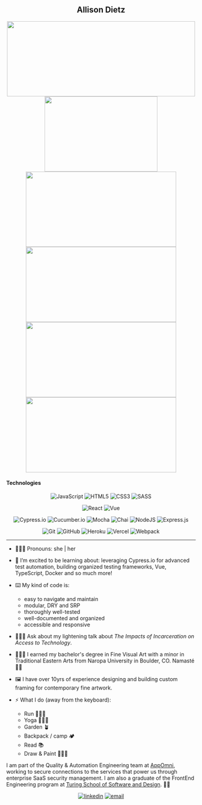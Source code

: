 <section align="center">
  <h1>Allison Dietz</h1>
</section>

<!--
**dietza/dietza** is a ✨ _special_ ✨ repository because its `README.md` (this file) appears on your GitHub profile. -->

<section align="center">
  
  <a href="https://github.com/dietza/github-readme-stats">
    <img align="center" src="https://github-readme-stats.vercel.app/api?username=dietza&show_icons=true&theme=blueberry" height="200" width="500"/>
  </a>
  
  <a href="https://github.com/dietza/github-readme-stats">
    <img align="center" src="https://github-readme-stats.vercel.app/api/top-langs/?username=dietza&theme=blueberry" height="200" width="300"/>
  </a>
  
  <a href="https://github.com/dietza/EdibleEarth">
    <img src="https://github-readme-stats.vercel.app/api/pin/?username=dietza&repo=EdibleEarth&theme=blueberry" align="center" height="200" width="400"/>
  </a>
  
  <a href="https://github.com/dietza/GardenParty-frontend-ui">
    <img src="https://github-readme-stats.vercel.app/api/pin/?username=dietza&repo=GardenParty-frontend-ui&theme=blueberry" align="center" height="200" width="400"/>
  </a>
  
  <a href="https://github.com/dietza/activAir">
    <img src="https://github-readme-stats.vercel.app/api/pin/?username=dietza&repo=activAir&theme=blueberry" align="center" height="200" width="400"/>
  </a>
  
  <a href="https://github.com/dietza/rowdy-taters">
    <img src="https://github-readme-stats.vercel.app/api/pin/?username=dietza&repo=rowdy-taters&theme=blueberry" align="center" height="200" width="400"/>
  </a>
  
</section>

#### Technologies
<p style="text-align:center;">
<img alt="JavaScript" src="https://img.shields.io/badge/javascript%20-%23323330.svg?&style=for-the-badge&logo=javascript&logoColor=%23F7DF1E"/>
<img alt="HTML5" src="https://img.shields.io/badge/html5%20-%23E34F26.svg?&style=for-the-badge&logo=html5&logoColor=white"/>
<img alt="CSS3" src="https://img.shields.io/badge/css3%20-%231572B6.svg?&style=for-the-badge&logo=css3&logoColor=white"/>
<img alt="SASS" src="https://img.shields.io/badge/SASS%20-hotpink.svg?&style=for-the-badge&logo=SASS&logoColor=white"/>
</p>
<p style="text-align: center;">
<img alt="React" src="https://img.shields.io/badge/react%20-%2320232a.svg?&style=for-the-badge&logo=react&logoColor=%2361DAFB"/>
<img alt="Vue" src="https://img.shields.io/badge/vue.js%20-%23404d59.svg?&style=for-the-badge&logo=vue.js&logoColor=bright-teal"/>
</p>
<p style="text-align: center;">
<img alt="Cypress.io" src="https://img.shields.io/badge/-cypress-%23404d59?&style=for-the-badge&logo=cypress&fontColor=white">
<img alt="Cucumber.io" src="https://img.shields.io/badge/-cucumber-%23404d59?&style=for-the-badge&logo=cucumber&fontColor=white">
<img alt="Mocha" src="https://img.shields.io/badge/-mocha-%238D6748?&style=for-the-badge&logo=mocha&logoColor=white"/>
<img alt="Chai" src="https://camo.githubusercontent.com/dc1b092fdeb7e14a149274315b4d53632d98e5ff80d94f3fc04bf2f995369b31/68747470733a2f2f696d672e736869656c64732e696f2f62616467652f636861692d4131313430343f7374796c653d666f722d7468652d6261646765266c6f676f3d63686169266c6f676f436f6c6f723d7768697465"/>
<img alt="NodeJS" src="https://img.shields.io/badge/node.js%20-%2343853D.svg?&style=for-the-badge&logo=node.js&logoColor=white"/>
<img alt="Express.js" src="https://img.shields.io/badge/express.js%20-%23404d59.svg?&style=for-the-badge"/>
</p>
<p style="text-align: center;">
<img alt="Git" src="https://img.shields.io/badge/git%20-%23F05033.svg?&style=for-the-badge&logo=git&logoColor=white"/>
<img alt="GitHub" src="https://img.shields.io/badge/github%20-%23121011.svg?&style=for-the-badge&logo=github&logoColor=white"/>
<img alt="Heroku" src="https://img.shields.io/badge/heroku%20-%23430098.svg?&style=for-the-badge&logo=heroku&logoColor=white"/>
<img alt="Vercel" src="https://img.shields.io/badge/vercel%20-%23430098.svg?&style=for-the-badge&logo=vercel&logoColor=white"/>
<img alt="Webpack" src="https://img.shields.io/badge/webpack%20-%238DD6F9.svg?&style=for-the-badge&logo=webpack&logoColor=black" />
</p>

<hr>

- 🙋🏼‍♀️   Pronouns: she | her

- 🧠   I’m excited to be learning about: leveraging Cypress.io for advanced test automation, building organized testing frameworks, 
       Vue, TypeScript, Docker and so much more!

- ⌨️   My kind of code is:
  
  - easy to navigate and maintain
  - modular, DRY and SRP
  - thoroughly well-tested
  - well-documented and organized
  - accessible and responsive

- 👩🏼‍💻   Ask about my lightening talk about _The Impacts of Incarceration on Access to Technology_. 

- 👩🏼‍🎓   I earned my bachelor's degree in Fine Visual Art with a minor in Traditional Eastern Arts from Naropa University in Boulder, CO. Namasté 🙏🏼

- 🖼   I have over 10yrs of experience designing and building custom framing for contemporary fine artwork.

- ⚡️  What I do (away from the keyboard):

  - Run 🏃🏼‍♀️
  - Yoga 🧘🏼‍♀️
  - Garden 🪴
  - Backpack / camp 🏕
  - Read 📚
  - Draw & Paint 👩🏼‍🎨


I am part of the Quality & Automation Engineering team at [AppOmni](https://appomni.com/), working to secure connections to the services that power us through enterprise SaaS security management. I am also a graduate of the FrontEnd Engineering program at [Turing School of Software and Design](https://turing.edu/). ✌🏻



<section align="center">
  <a href="https://www.linkedin.com/in/allison-dietz/"><img alt="linkedin"  src="https://img.shields.io/badge/-LinkedIn-black.svg?style=for-the-badge&logo=linkedin&colorB=1C5D99"/></a>
  <!--   <a href="https://www.codewars.com/users/dietza"><img alt="codewars" src="https://img.shields.io/badge/-Codewars-b1361e.svg?style=for-the-badge&logo=codewars&colorB=b1361e" /></a> -->
  <a href="mailto:dietz.allison.dev@gmail.com"><img alt="email" src="https://img.shields.io/badge/-Email-f2c236.svg?style=for-the-badge&colorB=0078D4" /></a>
</section>

